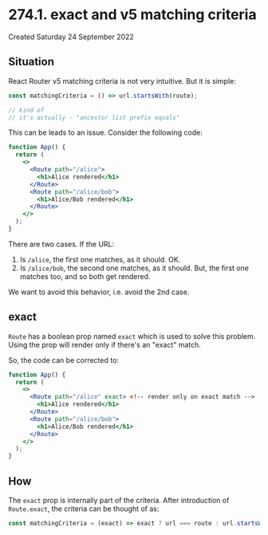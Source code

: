 # 274.1. exact and v5 matching criteria
Created Saturday 24 September 2022

## Situation
React Router v5 matching criteria is not very intuitive. But it is simple:
```js
const matchingCriteria = () => url.startsWith(route); 

// kind of
// it's actually - "ancestor list prefix equals"
```

This can be leads to an issue. Consider the following code:
```jsx
function App() {
  return (
    <>
      <Route path="/alice">
        <h1>Alice rendered</h1>
      </Route>
      <Route path="/alice/bob">
        <h1>Alice/Bob rendered</h1>
      </Route>
    </>
  );
}
```
There are two cases. If the URL:
1. Is `/alice`, the first one matches, as it should. OK.
2. Is `/alice/bob`, the second one matches, as it should. But, the first one matches too, and so both get rendered.
  
We want to avoid this behavior, i.e. avoid the 2nd case.

## exact
`Route` has a boolean prop named `exact` which is used to solve this problem. Using the prop will render only if there's an "exact" match.

So, the code can be corrected to:
```jsx
function App() {
  return (
    <>
      <Route path="/alice" exact> <!-- render only on exact match -->
        <h1>Alice rendered</h1>
      </Route>
      <Route path="/alice/bob">
        <h1>Alice/Bob rendered</h1>
      </Route>
    </>
  );
}
```

## How
The `exact` prop is internally part of the criteria. After introduction of `Route.exact`, the criteria can be thought of as:
```js
const matchingCriteria = (exact) => exact ? url === route : url.startsWith(route); 
```